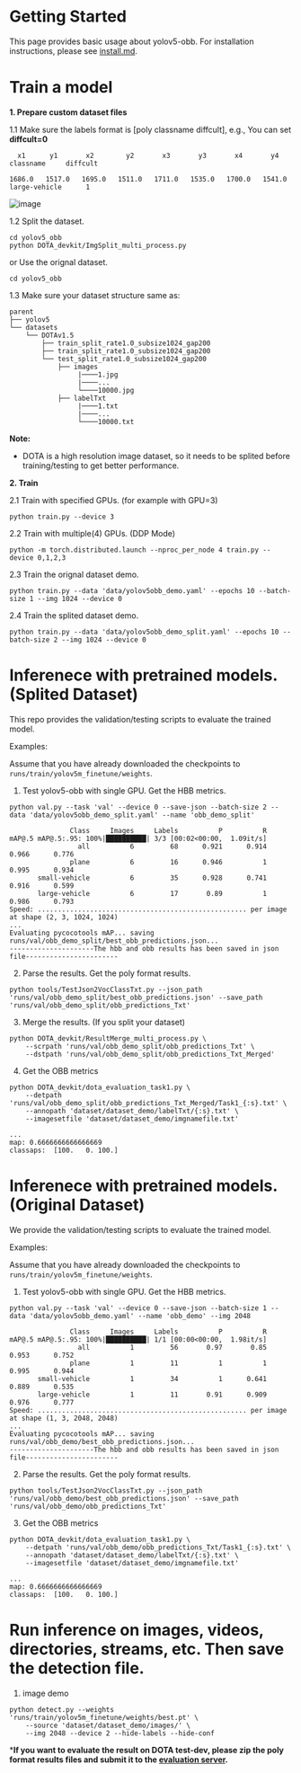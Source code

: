 # Getting Started

This page provides basic usage about yolov5-obb. For installation instructions, please see [install.md](./install.md).

# Train a model

**1. Prepare custom dataset files**

1.1 Make sure the labels format is [poly classname diffcult], e.g., You can set **diffcult=0**
```
  x1      y1       x2        y2       x3       y3       x4       y4       classname     diffcult

1686.0   1517.0   1695.0   1511.0   1711.0   1535.0   1700.0   1541.0   large-vehicle      1
```
![image](https://user-images.githubusercontent.com/72599120/159213229-b7c2fc5c-b140-4f10-9af8-2cbc405b0cd3.png)


1.2 Split the dataset. 
```shell
cd yolov5_obb
python DOTA_devkit/ImgSplit_multi_process.py
```
or Use the orignal dataset. 
```shell
cd yolov5_obb
```

1.3 Make sure your dataset structure same as:
```
parent
├── yolov5
└── datasets
    └── DOTAv1.5
        ├── train_split_rate1.0_subsize1024_gap200
        ├── train_split_rate1.0_subsize1024_gap200
        └── test_split_rate1.0_subsize1024_gap200
            ├── images
                 |────1.jpg
                 |────...
                 └────10000.jpg
            ├── labelTxt
                 |────1.txt
                 |────...
                 └────10000.txt

```

**Note:**
* DOTA is a high resolution image dataset, so it needs to be splited before training/testing to get better performance.

**2. Train**

2.1 Train with specified GPUs. (for example with GPU=3)

```shell
python train.py --device 3
```

2.2 Train with multiple(4) GPUs. (DDP Mode)

```shell
python -m torch.distributed.launch --nproc_per_node 4 train.py --device 0,1,2,3
```

2.3 Train the orignal dataset demo.
```shell
python train.py --data 'data/yolov5obb_demo.yaml' --epochs 10 --batch-size 1 --img 1024 --device 0
```

2.4 Train the splited dataset demo.
```shell
python train.py --data 'data/yolov5obb_demo_split.yaml' --epochs 10 --batch-size 2 --img 1024 --device 0
```

# Inferenece with pretrained models. (Splited Dataset)
This repo provides the validation/testing scripts to evaluate the trained model.

Examples:

Assume that you have already downloaded the checkpoints to `runs/train/yolov5m_finetune/weights`.

1. Test yolov5-obb with single GPU. Get the HBB metrics.

```shell
python val.py --task 'val' --device 0 --save-json --batch-size 2 --data 'data/yolov5obb_demo_split.yaml' --name 'obb_demo_split'

               Class     Images     Labels          P          R     mAP@.5 mAP@.5:.95: 100%|██████████| 3/3 [00:02<00:00,  1.09it/s]                                        
                 all          6         68      0.921      0.914      0.966      0.776
               plane          6         16      0.946          1      0.995      0.934
       small-vehicle          6         35      0.928      0.741      0.916      0.599
       large-vehicle          6         17       0.89          1      0.986      0.793
Speed: .................................................... per image at shape (2, 3, 1024, 1024)
...
Evaluating pycocotools mAP... saving runs/val/obb_demo_split/best_obb_predictions.json...
---------------------The hbb and obb results has been saved in json file-----------------------
```

2. Parse the results. Get the poly format results.
```shell 
python tools/TestJson2VocClassTxt.py --json_path 'runs/val/obb_demo_split/best_obb_predictions.json' --save_path 'runs/val/obb_demo_split/obb_predictions_Txt'
``` 

3. Merge the results. (If you split your dataset)
```shell
python DOTA_devkit/ResultMerge_multi_process.py \
    --scrpath 'runs/val/obb_demo_split/obb_predictions_Txt' \
    --dstpath 'runs/val/obb_demo_split/obb_predictions_Txt_Merged'
```

4. Get the OBB metrics
```shell
python DOTA_devkit/dota_evaluation_task1.py \
    --detpath 'runs/val/obb_demo_split/obb_predictions_Txt_Merged/Task1_{:s}.txt' \
    --annopath 'dataset/dataset_demo/labelTxt/{:s}.txt' \
    --imagesetfile 'dataset/dataset_demo/imgnamefile.txt'

...
map: 0.6666666666666669
classaps:  [100.   0. 100.]
```

# Inferenece with pretrained models. (Original Dataset)
We provide the validation/testing scripts to evaluate the trained model.

Examples:

Assume that you have already downloaded the checkpoints to `runs/train/yolov5m_finetune/weights`.

1. Test yolov5-obb with single GPU. Get the HBB metrics.

```shell
python val.py --task 'val' --device 0 --save-json --batch-size 1 --data 'data/yolov5obb_demo.yaml' --name 'obb_demo' --img 2048

               Class     Images     Labels          P          R     mAP@.5 mAP@.5:.95: 100%|██████████| 1/1 [00:00<00:00,  1.98it/s]                                        
                 all          1         56       0.97       0.85      0.953      0.752
               plane          1         11          1          1      0.995      0.944
       small-vehicle          1         34          1      0.641      0.889      0.535
       large-vehicle          1         11       0.91      0.909      0.976      0.777
Speed: .................................................... per image at shape (1, 3, 2048, 2048)
...
Evaluating pycocotools mAP... saving runs/val/obb_demo/best_obb_predictions.json...
---------------------The hbb and obb results has been saved in json file-----------------------
```

2. Parse the results. Get the poly format results.
```shell 
python tools/TestJson2VocClassTxt.py --json_path 'runs/val/obb_demo/best_obb_predictions.json' --save_path 'runs/val/obb_demo/obb_predictions_Txt'
``` 

3. Get the OBB metrics
```shell
python DOTA_devkit/dota_evaluation_task1.py \
    --detpath 'runs/val/obb_demo/obb_predictions_Txt/Task1_{:s}.txt' \
    --annopath 'dataset/dataset_demo/labelTxt/{:s}.txt' \
    --imagesetfile 'dataset/dataset_demo/imgnamefile.txt'

...
map: 0.6666666666666669
classaps:  [100.   0. 100.]
```

# Run inference on images, videos, directories, streams, etc. Then save the detection file.
1. image demo
```shell
python detect.py --weights 'runs/train/yolov5m_finetune/weights/best.pt' \
    --source 'dataset/dataset_demo/images/' \
    --img 2048 --device 2 --hide-labels --hide-conf
```

***If you want to evaluate the result on DOTA test-dev, please zip the poly format results files and submit it to the  [evaluation server](https://captain-whu.github.io/DOTA/index.html).**
